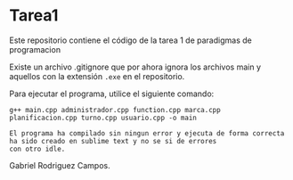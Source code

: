 # Tarea1
Este repositorio contiene el código de la tarea 1 de paradigmas de programacion

Existe un archivo .gitignore que por ahora ignora los archivos main y aquellos con la extensión `.exe` en el repositorio.


Para ejecutar el programa, utilice el siguiente comando:
```
g++ main.cpp administrador.cpp function.cpp marca.cpp planificacion.cpp turno.cpp usuario.cpp -o main
```

```
El programa ha compilado sin ningun error y ejecuta de forma correcta ha sido creado en sublime text y no se si de errores
con otro idle. 
```



Gabriel Rodriguez Campos.